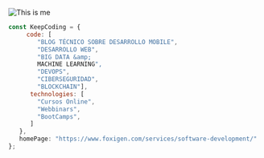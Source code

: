 ![This is me](https://www.foxigen.com/wp-content/uploads/2019/06/software-development-banner.jpg) 
```javascript
const KeepCoding = {
     code: [
        "BLOG TÉCNICO SOBRE DESARROLLO MOBILE",
        "DESARROLLO WEB",
        "BIG DATA &amp;
        MACHINE LEARNING",
        "DEVOPS",
        "CIBERSEGURIDAD",
        "BLOCKCHAIN"],
      technologies: [ 
        "Cursos Online",
        "Webbinars",
        "BootCamps",
      ]
   }, 
   homePage: "https://www.foxigen.com/services/software-development/"
};
`````` 
